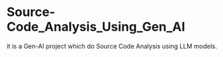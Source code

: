 # Source-Code_Analysis_Using_Gen_AI
it is a Gen-AI project which do Source Code Analysis using LLM models.
